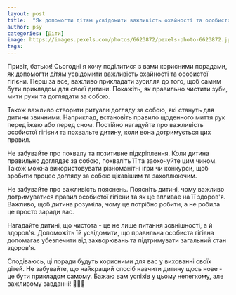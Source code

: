 ```yaml
---
layout: post
title:  "Як допомогти дітям усвідомити важливість охайності та особистої гігієни?"
author: psy
categories: [Діти]
image: https://images.pexels.com/photos/6623872/pexels-photo-6623872.jpeg?auto=compress&cs=tinysrgb&fit=crop&h=627&w=1200
tags: 
---
```


Привіт, батьки! Сьогодні я хочу поділитися з вами корисними порадами, як допомогти дітям усвідомити важливість охайності та особистої гігієни. Перш за все, важливо прикладати зусилля до того, щоб самим бути прикладом для своєї дитини. Покажіть, як правильно чистити зуби, мити руки та доглядати за собою.

Також важливо створити ритуали догляду за собою, які стануть для дитини звичними. Наприклад, встановіть правило щоденного миття рук перед їжею або перед сном. Постійно нагадуйте про важливість особистої гігієни та похвальте дитину, коли вона дотримується цих правил.

Не забувайте про похвалу та позитивне підкріплення. Коли дитина правильно доглядає за собою, похваліть її та заохочуйте цим чином. Також можна використовувати різноманітні ігри чи конкурси, щоб зробити процес догляду за собою цікавішим та захоплюючим.

Не забувайте про важливість пояснень. Поясніть дитині, чому важливо дотримуватися правил особистої гігієни та як це впливає на її здоров'я. Важливо, щоб дитина розуміла, чому це потрібно робити, а не робила це просто заради вас.

Нагадайте дитині, що чистота - це не лише питання зовнішності, а й здоров'я. Допоможіть їй усвідомити, що правильна особиста гігієна допомагає убезпечити від захворювань та підтримувати загальний стан здоров'я.

Сподіваюсь, ці поради будуть корисними для вас у вихованні своїх дітей. Не забувайте, що найкращий спосіб навчити дитину щось нове - це бути прикладом самому. Бажаю вам успіхів у цьому нелегкому, але важливому завданні! 🌟🧼🦷


